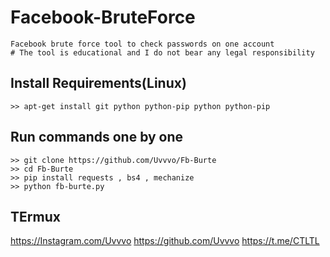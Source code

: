 # Facebook-BruteForce
```
Facebook brute force tool to check passwords on one account
# The tool is educational and I do not bear any legal responsibility 
```

## Install Requirements(Linux)
```
>> apt-get install git python python-pip python python-pip
```

## Run commands one by one
```
>> git clone https://github.com/Uvvvo/Fb-Burte
>> cd Fb-Burte
>> pip install requests , bs4 , mechanize
>> python fb-burte.py 
```



## TErmux
https://Instagram.com/Uvvvo 
https://github.com/Uvvvo
https://t.me/CTLTL